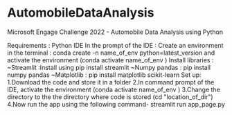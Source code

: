 # AutomobileDataAnalysis
Microsoft Engage Challenge 2022 - Automobile Data Analysis using Python

Requirements : Python IDE
               In the prompt of the IDE :
               Create an environment in the terminal : conda create -n name_of_env python=latest_version and activate the environment (conda activate name_of_env )
               Install libraries : 
               ~Streamlit :Install using pip install streamlit
               ~Numpy pandas : pip install numpy pandas
               ~Matplotlib : pip install matplotlib scikit-learn
Set up:
1.Download the code and store it in a folder
2.In command prompt of the IDE, activate the environment (conda activate name_of_env )
3.Change the directory to the the directory where code is stored (cd "location_of_dir")
4.Now run the app using the following command- streamlit run app_page.py


